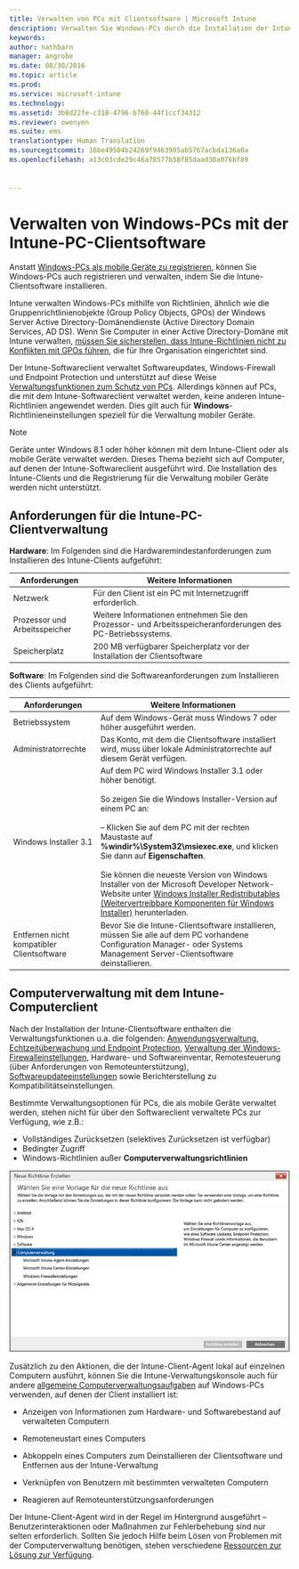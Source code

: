 ```yaml
---
title: Verwalten von PCs mit Clientsoftware | Microsoft Intune
description: Verwalten Sie Windows-PCs durch die Installation der Intune-Clientsoftware.
keywords: 
author: nathbarn
manager: angrobe
ms.date: 08/30/2016
ms.topic: article
ms.prod: 
ms.service: microsoft-intune
ms.technology: 
ms.assetid: 3b8d22fe-c318-4796-b760-44f1ccf34312
ms.reviewer: owenyen
ms.suite: ems
translationtype: Human Translation
ms.sourcegitcommit: 16be49504b24269f9463905ab5767acbda136a0a
ms.openlocfilehash: a13c03cde29c46a78577b58f85daad30a076bf89


---
```


# Verwalten von Windows-PCs mit der Intune-PC-Clientsoftware
Anstatt [Windows-PCs als mobile Geräte zu registrieren](set-up-windows-device-management-with-microsoft-intune.md), können Sie Windows-PCs auch registrieren und verwalten, indem Sie die Intune-Clientsoftware installieren.

Intune verwalten Windows-PCs mithilfe von Richtlinien, ähnlich wie die Gruppenrichtlinienobjekte (Group Policy Objects, GPOs) der Windows Server Active Directory-Domänendienste (Active Directory Domain Services, AD DS). Wenn Sie Computer in einer Active Directory-Domäne mit Intune verwalten, [müssen Sie sicherstellen, dass Intune-Richtlinien nicht zu Konflikten mit GPOs führen](resolve-gpo-and-microsoft-intune-policy-conflicts.md), die für Ihre Organisation eingerichtet sind.

Der Intune-Softwareclient verwaltet Softwareupdates, Windows-Firewall und Endpoint Protection und unterstützt auf diese Weise [Verwaltungsfunktionen zum Schutz von PCs](policies-to-protect-windows-pcs-in-microsoft-intune.md). Allerdings können auf PCs, die mit dem Intune-Softwareclient verwaltet werden, keine anderen Intune-Richtlinien angewendet werden. Dies gilt auch für **Windows**-Richtlinieneinstellungen speziell für die Verwaltung mobiler Geräte.

> [!NOTE]
> Geräte unter Windows 8.1 oder höher können mit dem Intune-Client oder als mobile Geräte verwaltet werden. Dieses Thema bezieht sich auf Computer, auf denen der Intune-Softwareclient ausgeführt wird. Die Installation des Intune-Clients und die Registrierung für die Verwaltung mobiler Geräte werden nicht unterstützt.

## Anforderungen für die Intune-PC-Clientverwaltung

**Hardware**: Im Folgenden sind die Hardwaremindestanforderungen zum Installieren des Intune-Clients aufgeführt:

|Anforderungen|Weitere Informationen|
|---------------|--------------------|
|Netzwerk|Für den Client ist ein PC mit Internetzugriff erforderlich.|
|Prozessor und Arbeitsspeicher|Weitere Informationen entnehmen Sie den Prozessor- und Arbeitsspeicheranforderungen des PC-Betriebssystems.|
|Speicherplatz|200 MB verfügbarer Speicherplatz vor der Installation der Clientsoftware|

**Software**: Im Folgenden sind die Softwareanforderungen zum Installieren des Clients aufgeführt:

|Anforderungen|Weitere Informationen|
|---------------|--------------------|
|Betriebssystem | Auf dem Windows-Gerät muss Windows 7 oder höher ausgeführt werden. |
|Administratorrechte|Das Konto, mit dem die Clientsoftware installiert wird, muss über lokale Administratorrechte auf diesem Gerät verfügen.|
|Windows Installer 3.1|Auf dem PC wird Windows Installer 3.1 oder höher benötigt.<br /><br />So zeigen Sie die Windows Installer-Version auf einem PC an:<br /><br />– Klicken Sie auf dem PC mit der rechten Maustaste auf **%windir%\System32\msiexec.exe**, und klicken Sie dann auf **Eigenschaften**.<br /><br />Sie können die neueste Version von Windows Installer von der Microsoft Developer Network-Website unter [Windows Installer Redistributables (Weitervertreibbare Komponenten für Windows Installer)](http://go.microsoft.com/fwlink/?LinkID=234258) herunterladen.|
|Entfernen nicht kompatibler Clientsoftware|Bevor Sie die Intune-Clientsoftware installieren, müssen Sie alle auf dem PC vorhandene Configuration Manager- oder Systems Management Server-Clientsoftware deinstallieren.|

## Computerverwaltung mit dem Intune-Computerclient
Nach der Installation der Intune-Clientsoftware enthalten die Verwaltungsfunktionen u.a. die folgenden: [Anwendungsverwaltung](deploy-apps-in-microsoft-intune.md), [Echtzeitüberwachung und Endpoint Protection](help-secure-windows-pcs-with-endpoint-protection-for-microsoft-intune.md), [Verwaltung der Windows-Firewalleinstellungen](help-protect-windows-pcs-using-windows-firewall-policies-in-microsoft-intune.md), Hardware- und Softwareinventar, Remotesteuerung (über Anforderungen von Remoteunterstützung), [Softwareupdateeinstellungen](keep-windows-pcs-up-to-date-with-software-updates-in-microsoft-intune.md) sowie Berichterstellung zu Kompatibilitätseinstellungen.

Bestimmte Verwaltungsoptionen für PCs, die als mobile Geräte verwaltet werden, stehen nicht für über den Softwareclient verwaltete PCs zur Verfügung, wie z.B.:

-   Vollständiges Zurücksetzen (selektives Zurücksetzen ist verfügbar)
-   Bedingter Zugriff
-   Windows-Richtlinien außer **Computerverwaltungsrichtlinien**

![Richtlinienvorlage für Windows-PCs](../media/pc_policy_template.png)

Zusätzlich zu den Aktionen, die der Intune-Client-Agent lokal auf einzelnen Computern ausführt, können Sie die Intune-Verwaltungskonsole auch für andere [allgemeine Computerverwaltungsaufgaben](common-windows-pc-management-tasks-with-the-microsoft-intune-computer-client.md) auf Windows-PCs verwenden, auf denen der Client installiert ist:

-   Anzeigen von Informationen zum Hardware- und Softwarebestand auf verwalteten Computern

-   Remoteneustart eines Computers

-   Abkoppeln eines Computers zum Deinstallieren der Clientsoftware und Entfernen aus der Intune-Verwaltung

-   Verknüpfen von Benutzern mit bestimmten verwalteten Computern

-   Reagieren auf Remoteunterstützungsanforderungen

Der Intune-Client-Agent wird in der Regel im Hintergrund ausgeführt – Benutzerinteraktionen oder Maßnahmen zur Fehlerbehebung sind nur selten erforderlich. Sollten Sie jedoch Hilfe beim Lösen von Problemen mit der Computerverwaltung benötigen, stehen verschiedene [Ressourcen zur Lösung zur Verfügung](/intune/troubleshoot/troubleshoot-client-setup-in-microsoft-intune).



<!--HONumber=Sep16_HO1-->


